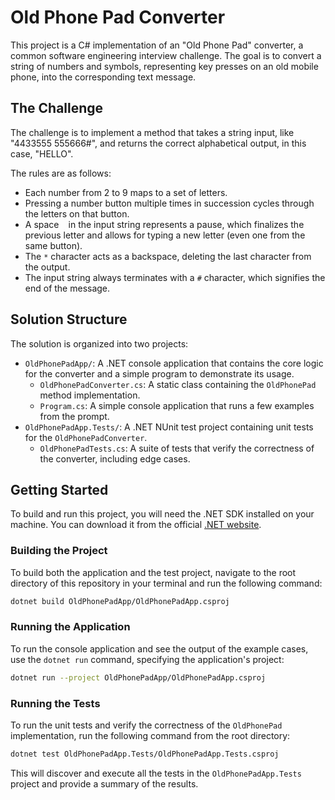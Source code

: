 # Old Phone Pad Converter

This project is a C# implementation of an "Old Phone Pad" converter, a common software engineering interview challenge. The goal is to convert a string of numbers and symbols, representing key presses on an old mobile phone, into the corresponding text message.

## The Challenge

The challenge is to implement a method that takes a string input, like "4433555 555666#", and returns the correct alphabetical output, in this case, "HELLO".

The rules are as follows:
- Each number from 2 to 9 maps to a set of letters.
- Pressing a number button multiple times in succession cycles through the letters on that button.
- A space ` ` in the input string represents a pause, which finalizes the previous letter and allows for typing a new letter (even one from the same button).
- The `*` character acts as a backspace, deleting the last character from the output.
- The input string always terminates with a `#` character, which signifies the end of the message.

## Solution Structure

The solution is organized into two projects:

- `OldPhonePadApp/`: A .NET console application that contains the core logic for the converter and a simple program to demonstrate its usage.
  - `OldPhonePadConverter.cs`: A static class containing the `OldPhonePad` method implementation.
  - `Program.cs`: A simple console application that runs a few examples from the prompt.
- `OldPhonePadApp.Tests/`: A .NET NUnit test project containing unit tests for the `OldPhonePadConverter`.
  - `OldPhonePadTests.cs`: A suite of tests that verify the correctness of the converter, including edge cases.

## Getting Started

To build and run this project, you will need the .NET SDK installed on your machine. You can download it from the official [.NET website](https://dotnet.microsoft.com/download).

### Building the Project

To build both the application and the test project, navigate to the root directory of this repository in your terminal and run the following command:

```bash
dotnet build OldPhonePadApp/OldPhonePadApp.csproj
```

### Running the Application

To run the console application and see the output of the example cases, use the `dotnet run` command, specifying the application's project:

```bash
dotnet run --project OldPhonePadApp/OldPhonePadApp.csproj
```

### Running the Tests

To run the unit tests and verify the correctness of the `OldPhonePad` implementation, run the following command from the root directory:

```bash
dotnet test OldPhonePadApp.Tests/OldPhonePadApp.Tests.csproj
```

This will discover and execute all the tests in the `OldPhonePadApp.Tests` project and provide a summary of the results.
